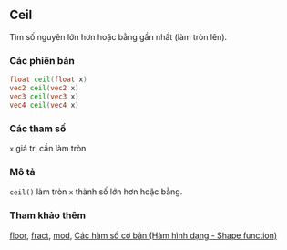 ## Ceil
Tìm số nguyên lớn hơn hoặc bằng gần nhất (làm tròn lên).

### Các phiên bản
```glsl
float ceil(float x)  
vec2 ceil(vec2 x)  
vec3 ceil(vec3 x)  
vec4 ceil(vec4 x)
```

### Các tham số
```x``` giá trị cần làm tròn

### Mô tả
```ceil()``` làm tròn ```x``` thành số lớn hơn hoặc bằng.

<div class="simpleFunction" data="y = ceil(x); "></div>

### Tham khảo thêm
[floor](/glossary/?lan=vi&search=floor), [fract](/glossary/?lan=vi&search=fract), [mod](/glossary/?lan=vi&search=mod), [Các hàm số cơ bản (Hàm hình dạng - Shape function)](/05/?lan=vi)
